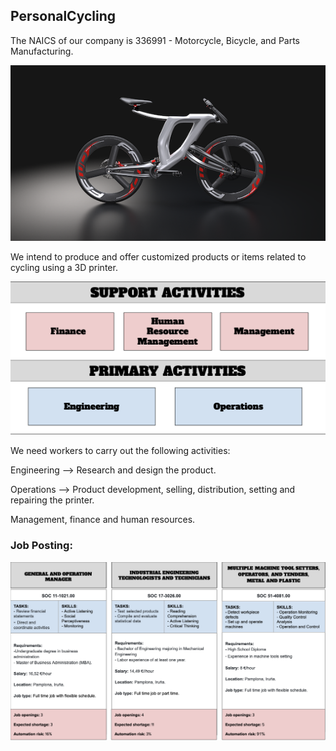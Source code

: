 ## PersonalCycling
The NAICS of our company is 336991 - Motorcycle, Bicycle, and Parts Manufacturing.

![Image](bicihome-furia-1200x670.png)

We intend to produce and offer customized products or items related to cycling using a 3D printer.

![Image](2.png)

We need workers to carry out the following activities:

Engineering --> Research and design the product.

Operations --> Product development, selling, distribution, setting and repairing the printer.

Management, finance and human resources.

### Job Posting:

![Image](1.png)





